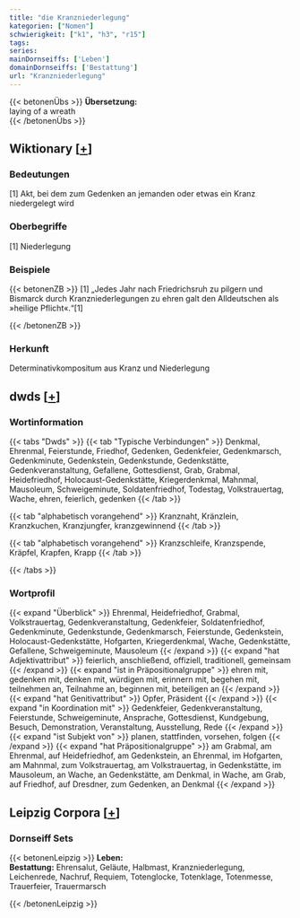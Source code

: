 ```yaml
---
title: "die Kranzniederlegung"
kategorien: ["Nomen"]
schwierigkeit: ["k1", "h3", "r15"]
tags:
series:
mainDornseiffs: ['Leben']
domainDornseiffs: ['Bestattung']
url: "Kranzniederlegung"
---
```


{{< betonenÜbs >}}
**Übersetzung:**  
laying of a wreath  
{{< /betonenÜbs >}}

## Wiktionary [[+](https://de.wiktionary.org/wiki/Kranzniederlegung)]

### Bedeutungen
[1] Akt, bei dem zum Gedenken an jemanden oder etwas ein Kranz niedergelegt wird  

### Oberbegriffe
[1] Niederlegung  

### Beispiele
{{< betonenZB >}}
[1] „Jedes Jahr nach Friedrichsruh zu pilgern und Bismarck durch Kranzniederlegungen zu ehren galt den Alldeutschen als »heilige Pflicht«.“[1]  

{{< /betonenZB >}}
### Herkunft
Determinativkompositum aus Kranz und Niederlegung  



## dwds [[+](https://www.dwds.de/wb/Kranzniederlegung)]

### Wortinformation
{{< tabs "Dwds" >}}
{{< tab "Typische Verbindungen" >}}
Denkmal, Ehrenmal, Feierstunde, Friedhof, Gedenken, Gedenkfeier, Gedenkmarsch, Gedenkminute, Gedenkstein, Gedenkstunde, Gedenkstätte, Gedenkveranstaltung, Gefallene, Gottesdienst, Grab, Grabmal, Heidefriedhof, Holocaust-Gedenkstätte, Kriegerdenkmal, Mahnmal, Mausoleum, Schweigeminute, Soldatenfriedhof, Todestag, Volkstrauertag, Wache, ehren, feierlich, gedenken
{{< /tab >}}

{{< tab "alphabetisch vorangehend" >}}
Kranznaht, Kränzlein, Kranzkuchen, Kranzjungfer, kranzgewinnend
{{< /tab >}}

{{< tab "alphabetisch vorangehend" >}}
Kranzschleife, Kranzspende, Kräpfel, Krapfen, Krapp
{{< /tab >}}

{{< /tabs >}}

### Wortprofil
{{< expand "Überblick" >}} Ehrenmal, Heidefriedhof, Grabmal, Volkstrauertag, Gedenkveranstaltung, Gedenkfeier, Soldatenfriedhof, Gedenkminute, Gedenkstunde, Gedenkmarsch, Feierstunde, Gedenkstein, Holocaust-Gedenkstätte, Hofgarten, Kriegerdenkmal, Wache, Gedenkstätte, Gefallene, Schweigeminute, Mausoleum {{< /expand >}}
{{< expand "hat Adjektivattribut" >}} feierlich, anschließend, offiziell, traditionell, gemeinsam {{< /expand >}}
{{< expand "ist in Präpositionalgruppe" >}} ehren mit, gedenken mit, denken mit, würdigen mit, erinnern mit, begehen mit, teilnehmen an, Teilnahme an, beginnen mit, beteiligen an {{< /expand >}}
{{< expand "hat Genitivattribut" >}} Opfer, Präsident {{< /expand >}}
{{< expand "in Koordination mit" >}} Gedenkfeier, Gedenkveranstaltung, Feierstunde, Schweigeminute, Ansprache, Gottesdienst, Kundgebung, Besuch, Demonstration, Veranstaltung, Ausstellung, Rede {{< /expand >}}
{{< expand "ist Subjekt von" >}} planen, stattfinden, vorsehen, folgen {{< /expand >}}
{{< expand "hat Präpositionalgruppe" >}} am Grabmal, am Ehrenmal, auf Heidefriedhof, am Gedenkstein, an Ehrenmal, im Hofgarten, am Mahnmal, zum Volkstrauertag, am Volkstrauertag, in Gedenkstätte, im Mausoleum, an Wache, an Gedenkstätte, am Denkmal, in Wache, am Grab, auf Friedhof, auf Dresdner, zum Gedenken, an Denkmal {{< /expand >}}

## Leipzig Corpora [[+](https://corpora.uni-leipzig.de/en/res?word=Kranzniederlegung&corpusId=deu_newscrawl-public_2018)]

### Dornseiff Sets
{{< betonenLeipzig >}}
**Leben:**  
**Bestattung:** Ehrensalut, Geläute, Halbmast, Kranzniederlegung, Leichenrede, Nachruf, Requiem, Totenglocke, Totenklage, Totenmesse, Trauerfeier, Trauermarsch  

{{< /betonenLeipzig >}}
